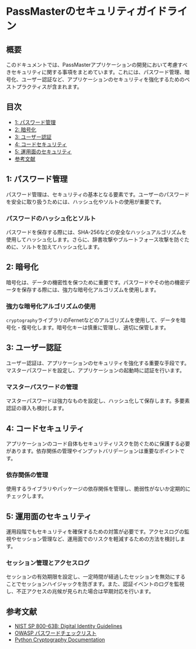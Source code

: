 # PassMasterのセキュリティガイドライン

## 概要
このドキュメントでは、PassMasterアプリケーションの開発において考慮すべきセキュリティに関する事項をまとめています。これには、パスワード管理、暗号化、ユーザー認証など、アプリケーションのセキュリティを強化するためのベストプラクティスが含まれます。

## 目次
- [1: パスワード管理](#1パスワード管理)
- [2: 暗号化](#2-暗号化)
- [3: ユーザー認証](#3-ユーザー認証)
- [4: コードセキュリティ](#4-コードセキュリティ)
- [5: 運用面のセキュリティ](#5-運用面のセキュリティ)
- [参考文献](#参考文献)

## 1: パスワード管理
パスワード管理は、セキュリティの基本となる要素です。ユーザーのパスワードを安全に取り扱うためには、ハッシュ化やソルトの使用が重要です。

### パスワードのハッシュ化とソルト
パスワードを保存する際には、SHA-256などの安全なハッシュアルゴリズムを使用してハッシュ化します。さらに、辞書攻撃やブルートフォース攻撃を防ぐために、ソルトを加えてハッシュ化します。

## 2: 暗号化
暗号化は、データの機密性を保つために重要です。パスワードやその他の機密データを保存する際には、強力な暗号化アルゴリズムを使用します。

### 強力な暗号化アルゴリズムの使用
`cryptography`ライブラリのFernetなどのアルゴリズムを使用して、データを暗号化・復号化します。暗号化キーは慎重に管理し、適切に保管します。

## 3: ユーザー認証
ユーザー認証は、アプリケーションのセキュリティを強化する重要な手段です。マスターパスワードを設定し、アプリケーションの起動時に認証を行います。

### マスターパスワードの管理
マスターパスワードは強力なものを設定し、ハッシュ化して保存します。多要素認証の導入も検討します。

## 4: コードセキュリティ
アプリケーションのコード自体もセキュリティリスクを防ぐために保護する必要があります。依存関係の管理やインプットバリデーションは重要なポイントです。

### 依存関係の管理
使用するライブラリやパッケージの依存関係を管理し、脆弱性がないか定期的にチェックします。

## 5: 運用面のセキュリティ
運用段階でもセキュリティを確保するための対策が必要です。アクセスログの監視やセッション管理など、運用面でのリスクを軽減するための方法を検討します。

### セッション管理とアクセスログ
セッションの有効期限を設定し、一定時間が経過したセッションを無効にすることでセッションハイジャックを防ぎます。また、認証イベントのログを監視し、不正アクセスの兆候が見られた場合は早期対応を行います。

## 参考文献
- [NIST SP 800-63B: Digital Identity Guidelines](https://pages.nist.gov/800-63-3/sp800-63b.html)
- [OWASP パスワードチェックリスト](https://owasp.org/www-project-cheat-sheets/cheatsheets/Password_Storage_Cheat_Sheet.html)
- [Python Cryptography Documentation](https://cryptography.io/en/latest/)